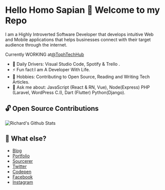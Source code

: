 # Hello Homo Sapian 👋 Welcome to my Repo

I am a Highly Introverted Software Developer that develops intuitive Web and Mobile applications that helps businesses connect with their target audience through the internet.

Currently WORKING at[@TophTechHub](https://tophtechhub.com)

- 🚀 Daily Drivers: Visual Studio Code, Spotify & Trello .
- ⚡ Fun fact:I am A Developer With Life.
- 🎉 Hobbies: Contributing to Open Source, Reading and Writing Tech Articles.
- 💬 Ask me about: JavaScript (React & RN, Vue), Node(Express) PHP (Laravel, WordPress C.I), Dart (Flutter) Python(Django).


## 🔓 Open Source Contributions

![Richard's Github Stats](https://github-readme-stats.vercel.app/api?username=Richards-isaac&show_icons=true)


## 🤷 What else?

- [Blog](https://dev.to/feycode)
- [Portfolio](https://feycode.github.io)
- [Sourcerer](https://feycode.io/dfiredeveloper)
- [Twitter](https://twitter.com/feycode)
- [Codepen](https://codepen.io/feycode)
- [Facebook](https://facebook.com/)
- [Instagram](https://www.instagram.com/feycode)

